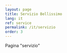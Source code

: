 ```yaml
---
layout: page
title: Servizio Bellissimo
lang: it
ref: service
permalink: /it/servizio
order: 3
---
```


Pagina "servizio"
